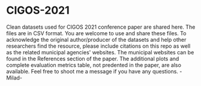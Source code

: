 # CIGOS-2021
Clean datasets used for CIGOS 2021 conference paper are shared here. The files are in CSV format. You are welcome to use and share these files. To acknowledge the original author/producer of the datasets and help other researchers find the resource, please include citations on this repo as well as the related municipal agencies' websites. The municipal websites can be found in the References section of the paper.
The additional plots and complete evaluation metrics table, not predented in the paper, are also available.
Feel free to shoot me a message if you have any questions. -Milad-

